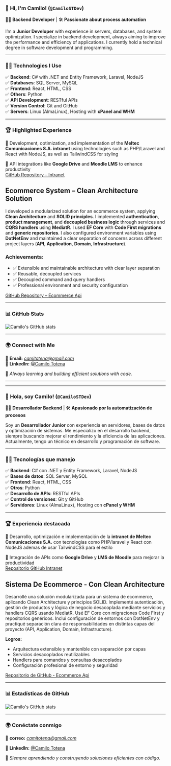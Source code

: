 ### 🚀 **Hi, I'm Camilo!** (`@CamiloSTDev`)  
👨‍💻 **Backend Developer** | 🛠️ **Passionate about process automation**

I’m a **Junior Developer** with experience in servers, databases, and system optimization. I specialize in backend development, always aiming to improve the performance and efficiency of applications. I currently hold a technical degree in software development and programming.

---

### 🧑‍💻 **Technologies I Use**
✅ **Backend**: C# with .NET and Entity Framework, Laravel, NodeJS  
✅ **Databases**: SQL Server, MySQL  
✅ **Frontend**: React, HTML, CSS  
✅ **Others**: Python  
✅ **API Development**: RESTful APIs  
✅ **Version Control**: Git and GitHub  
✅ **Servers**: Linux (AlmaLinux), Hosting with **cPanel and WHM**

---

### 🏆 **Highlighted Experience**
🔹 Development, optimization, and implementation of the **Meltec Comunicaciones S.A. intranet** using technologies such as PHP/Laravel and React with NodeJS, as well as TailwindCSS for styling  

🔹 API integrations like **Google Drive** and **Moodle LMS** to enhance productivity  
   [GitHub Repository – Intranet](https://github.com/JohanFR11/Proyecto_Intermeltece.git)


## Ecommerce System – Clean Architecture Solution

I developed a modularized solution for an ecommerce system, applying **Clean Architecture** and **SOLID principles**. I implemented **authentication**, **product management**, and **decoupled business logic** through services and **CQRS handlers** using **MediatR**. I used **EF Core** with **Code First migrations** and **generic repositories**. I also configured environment variables using **DotNetEnv** and maintained a clear separation of concerns across different project layers (**API**, **Application**, **Domain**, **Infrastructure**).

### Achievements:
- ✅ Extensible and maintainable architecture with clear layer separation  
- ✅ Reusable, decoupled services  
- ✅ Decoupled command and query handlers  
- ✅ Professional environment and security configuration

[GitHub Repository – Ecommerce Api](https://github.com/CamiloSTDev/ProyectoEcommerce)

---

### 📊 **GitHub Stats**
![Camilo's GitHub stats](https://github-readme-stats.vercel.app/api?username=CamiloSTDev&show_icons=true&theme=tokyonight)  
<!--![Top Langs](https://github-readme-stats.vercel.app/api/top-langs/?username=CamiloSTDev&layout=compact&theme=tokyonight) -->

---

### 🌍 **Connect with Me**
📌 **Email:** *camitotena@gmail.com*  
📌 **LinkedIn:** [@Camilo Totena](https://www.linkedin.com/in/camilo-totena-964b93311)

🚀 *Always learning and building efficient solutions with code.*

---

---

### 🚀 **Hola, soy Camilo!** (`@CamiloSTDev`)
👨‍💻 **Desarrollador Backend** | 🛠️ **Apasionado por la automatización de procesos**  

Soy un **Desarrollador Junior** con experiencia en servidores, bases de datos y optimización de sistemas. Me especializo en el desarrollo backend, siempre buscando mejorar el rendimiento y la eficiencia de las aplicaciones. Actualmente, tengo un técnico en desarrollo y programación de software.  

---

### 🧑‍💻 **Tecnologías que manejo**
✅ **Backend**: C# con .NET y Entity Framework, Laravel, NodeJS  
✅ **Bases de datos**:  SQL Server, MySQL  
✅ **Frontend**: React, HTML, CSS  
✅ **Otros**: Python  
✅ **Desarrollo de APIs**: RESTful APIs  
✅ **Control de versiones**: Git y GitHub  
✅ **Servidores**: Linux (AlmaLinux), Hosting con **cPanel y WHM**

---

### 🏆 **Experiencia destacada**
🔹 Desarrollo, optimización e implementación de la **intranet de Meltec Comunicaciones S.A.** con tecnologias como PHP/laravel y React con NodeJS ademas de usar TailwindCSS para el estilo


🔹 Integración de APIs como **Google Drive** y **LMS de Moodle** para mejorar la productividad  
   [Repositorio GitHub Intranet](https://github.com/JohanFR11/Proyecto_Intermeltece.git)

## Sistema De Ecommerce - Con Clean Architecture

Desarrollé una solución modularizada para un sistema de ecommerce, aplicando Clean Architecture y principios SOLID. Implementé autenticación, gestión de productos y lógica de negocio desacoplada mediante servicios y handlers CQRS usando MediatR. Usé EF Core con migraciones Code First y repositorios genéricos. Incluí configuración de entornos con DotNetEnv y practiqué separación clara de responsabilidades en distintas capas del proyecto (API, Application, Domain, Infrastructure).

**Logros:**
- Arquitectura extensible y mantenible con separación por capas
- Servicios desacoplados reutilizables
- Handlers para comandos y consultas desacoplados
- Configuración profesional de entorno y seguridad

[Repositorio de GitHub - Ecommerce Api](https://github.com/CamiloSTDev/ProyectoEcommerce)

---

### 📊 **Estadísticas de GitHub**
![Camilo's GitHub stats](https://github-readme-stats.vercel.app/api?username=CamiloSTDev&show_icons=true&theme=tokyonight)  
<!--![Top Langs](https://github-readme-stats.vercel.app/api/top-langs/?username=CamiloSTDev&layout=compact&theme=tokyonight)  -->

---

### 🌍 **Conéctate conmigo**
📌 **correo:** *camitotena@gmail.com*

📌 **LinkedIn:** [@Camilo Totena](https://www.linkedin.com/in/camilo-totena-964b93311)

🚀 *Siempre aprendiendo y construyendo soluciones eficientes con código.*
